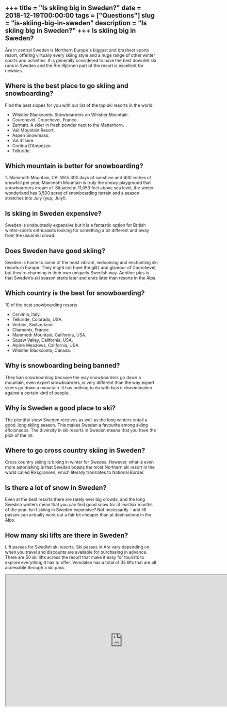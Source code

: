 +++
title = "Is skiing big in Sweden?"
date = 2018-12-19T00:00:00
tags = ["Questions"]
slug = "is-skiing-big-in-sweden"
description = "Is skiing big in Sweden?"
+++
Is skiing big in Sweden?
------------------------

Åre in central Sweden is Northern Europe´s biggest and brashest sports resort, offering virtually every skiing style and a huge range of other winter sports and activities. It is generally considered to have the best downhill ski runs in Sweden and the Åre-Björnen part of the resort is excellent for newbies.

Where is the best place to go skiing and snowboarding?
------------------------------------------------------

Find the best slopes for you with our list of the top ski resorts in the world.

- Whistler Blackcomb. Snowboarders on Whistler Mountain.
- Courchevel. Courchevel, France.
- Zermatt. A skier in fresh powder next to the Matterhorn.
- Vail Mountain Resort.
- Aspen Snowmass.
- Val d’Isere.
- Cortina D’Ampezzo.
- Telluride.

Which mountain is better for snowboarding?
------------------------------------------

1\. Mammoth Mountain, CA. With 300 days of sunshine and 400 inches of snowfall per year, Mammoth Mountain is truly the snowy playground that snowboarders dream of. Situated at 11,053 feet above sea level, the winter wonderland has 3,500 acres of snowboarding terrain and a season stretches into July (yup, July!).

Is skiing in Sweden expensive?
------------------------------

Sweden is undoubtedly expensive but it is a fantastic option for British winter-sports enthusiasts looking for something a bit different and away from the usual ski crowd.

Does Sweden have good skiing?
-----------------------------

Sweden is home to some of the most vibrant, welcoming and enchanting ski resorts in Europe. They might not have the glitz and glamour of Courchevel, but they’re charming in their own uniquely Swedish way. Another plus is that Sweden’s ski season starts later and ends later than resorts in the Alps.

Which country is the best for snowboarding?
-------------------------------------------

10 of the best snowboarding resorts

- Cervinia, Italy.
- Telluride, Colorado, USA.
- Verbier, Switzerland.
- Chamonix, France.
- Mammoth Mountain, California, USA.
- Squaw Valley, California, USA.
- Alpine Meadows, California, USA.
- Whistler Blackcomb, Canada.

Why is snowboarding being banned?
---------------------------------

They ban snowboarding because the way snowboarders go down a mountain, even expert snowboarders, is very different than the way expert skiers go down a mountain. It has nothing to do with bias ir discrimination against a certain kind of people.

Why is Sweden a good place to ski?
----------------------------------

The plentiful snow Sweden receives as well as the long winters entail a good, long skiing season. This makes Sweden a favourite among skiing aficionados. The diversity in ski resorts in Sweden means that you have the pick of the lot.

Where to go cross country skiing in Sweden?
-------------------------------------------

Cross country skiing is biking in winter for Swedes. However, what is even more astonishing is that Sweden boasts the most Northern ski resort in the world called Riksgransen, which literally translates to National Border.

Is there a lot of snow in Sweden?
---------------------------------

Even at the best resorts there are rarely ever big crowds, and the long Swedish winters mean that you can find good snow for at leastsix months of the year. Isn’t skiing in Sweden expensive? Not necessarily – and lift passes can actually work out a fair bit cheaper than at destinations in the Alps.

How many ski lifts are there in Sweden?
---------------------------------------

Lift passes for Swedish ski resorts. Ski passes in Are vary depending on when you travel and discounts are available for purchasing in advance. There are 50 ski lifts across the resort that make it easy for tourists to explore everything it has to offer. Vemdalen has a total of 35 lifts that are all accessible through a ski pass.

<iframe allow="accelerometer; autoplay; clipboard-write; encrypted-media; gyroscope; picture-in-picture" allowfullscreen="" class="__youtube_prefs__  epyt-is-override  no-lazyload" data-no-lazy="1" data-origheight="433" data-origwidth="770" data-skipgform_ajax_framebjll="" height="433" id="_ytid_91876" loading="lazy" src="https://www.youtube.com/embed/axNnKy-jfWw?enablejsapi=1&autoplay=0&cc_load_policy=0&cc_lang_pref=&iv_load_policy=1&loop=0&modestbranding=0&rel=1&fs=1&playsinline=0&autohide=2&theme=dark&color=red&controls=1&" title="YouTube player" width="770"></iframe>